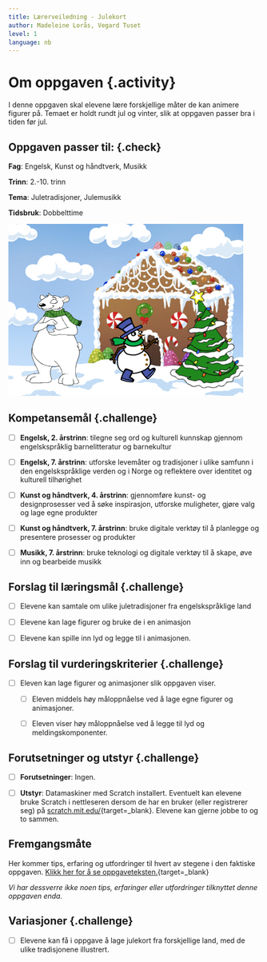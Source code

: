 ```yaml
---
title: Lærerveiledning - Julekort
author: Madeleine Lorås, Vegard Tuset
level: 1
language: nb
---
```



# Om oppgaven {.activity}

I denne oppgaven skal elevene lære forskjellige måter de kan animere figurer på.
Temaet er holdt rundt jul og vinter, slik at oppgaven passer bra i tiden før
jul.

## Oppgaven passer til: {.check}

 __Fag__: Engelsk, Kunst og håndtverk, Musikk

__Trinn__: 2.-10. trinn

__Tema__: Juletradisjoner, Julemusikk

__Tidsbruk__: Dobbelttime

![Eksempel på bilde av et julekort](julekort.png)

## Kompetansemål {.challenge}

- [ ] __Engelsk, 2. årstrinn__: tilegne seg ord og kulturell kunnskap gjennom
      engelskspråklig barnelitteratur og barnekultur

- [ ] __Engelsk, 7. årstrinn__: utforske levemåter og tradisjoner i ulike
      samfunn i den engelskspråklige verden og i Norge og reflektere over
      identitet og kulturell tilhørighet

- [ ] __Kunst og håndtverk, 4. årstrinn__: gjennomføre kunst- og designprosesser
      ved å søke inspirasjon, utforske muligheter, gjøre valg og lage egne
      produkter

- [ ] __Kunst og håndtverk, 7. årstrinn__: bruke digitale verktøy til å
      planlegge og presentere prosesser og produkter

- [ ] __Musikk, 7. årstrinn__: bruke teknologi og digitale verktøy til å skape,
      øve inn og bearbeide musikk

## Forslag til læringsmål {.challenge}

- [ ] Elevene kan samtale om ulike juletradisjoner fra engelskspråklige land

- [ ] Elevene kan lage figurer og bruke de i en animasjon

- [ ] Elevene kan spille inn lyd og legge til i animasjonen.

## Forslag til vurderingskriterier {.challenge}

- [ ] Eleven kan lage figurer og animasjoner slik oppgaven viser.

  - [ ] Eleven middels høy måloppnåelse ved å lage egne figurer og animasjoner.

  - [ ] Eleven viser høy måloppnåelse ved å legge til lyd og
    meldingskomponenter.

## Forutsetninger og utstyr {.challenge}

- [ ] __Forutsetninger__: Ingen.

- [ ] __Utstyr__: Datamaskiner med Scratch installert. Eventuelt kan elevene
      bruke Scratch i nettleseren dersom de har en bruker (eller registrerer
      seg) på [scratch.mit.edu/](http://scratch.mit.edu/){target=_blank}.
      Elevene kan gjerne jobbe to og to sammen.

## Fremgangsmåte

Her kommer tips, erfaring og utfordringer til hvert av stegene i den faktiske
oppgaven. [Klikk her for å se
oppgaveteksten.](../julekort/julekort.html){target=_blank}

_Vi har dessverre ikke noen tips, erfaringer eller utfordringer tilknyttet denne
oppgaven enda._

## Variasjoner {.challenge}

- [ ] Elevene kan få i oppgave å lage julekort fra forskjellige land, med de
      ulike tradisjonene illustrert.
